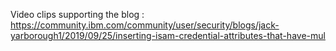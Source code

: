 Video clips supporting the blog : 
https://community.ibm.com/community/user/security/blogs/jack-yarborough1/2019/09/25/inserting-isam-credential-attributes-that-have-mul
